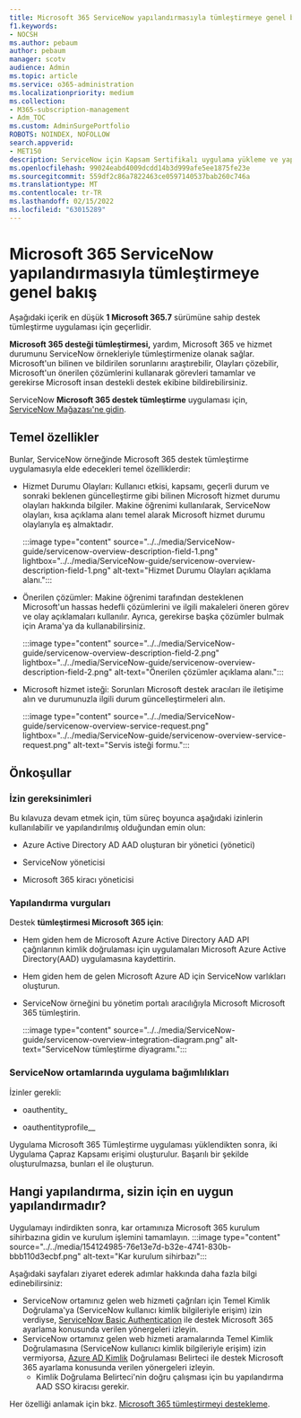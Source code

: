 ```yaml
---
title: Microsoft 365 ServiceNow yapılandırmasıyla tümleştirmeye genel bakış
f1.keywords:
- NOCSH
ms.author: pebaum
author: pebaum
manager: scotv
audience: Admin
ms.topic: article
ms.service: o365-administration
ms.localizationpriority: medium
ms.collection:
- M365-subscription-management
- Adm_TOC
ms.custom: AdminSurgePortfolio
ROBOTS: NOINDEX, NOFOLLOW
search.appverid:
- MET150
description: ServiceNow için Kapsam Sertifikalı uygulama yükleme ve yapılandırma kılavuzu.
ms.openlocfilehash: 99024eabd4009dcdd14b3d999afe5ee1875fe23e
ms.sourcegitcommit: 559df2c86a7822463ce0597140537bab260c746a
ms.translationtype: MT
ms.contentlocale: tr-TR
ms.lasthandoff: 02/15/2022
ms.locfileid: "63015289"
---
```

# <a name="microsoft-365-support-integration-with-servicenow-configuration-overview"></a>Microsoft 365 ServiceNow yapılandırmasıyla tümleştirmeye genel bakış

Aşağıdaki içerik en düşük **1 Microsoft 365.7** sürümüne sahip destek tümleştirme uygulaması için geçerlidir.

**Microsoft 365 desteği tümleştirmesi,** yardım, Microsoft 365 ve hizmet durumunu ServiceNow örnekleriyle tümleştirmenize olanak sağlar. Microsoft'un bilinen ve bildirilen sorunlarını araştırebilir, Olayları çözebilir, Microsoft'un önerilen çözümlerini kullanarak görevleri tamamlar ve gerekirse Microsoft insan destekli destek ekibine bildirebilirsiniz.

ServiceNow **Microsoft 365 destek tümleştirme** uygulaması için, [ServiceNow Mağazası'ne gidin](https://store.servicenow.com/sn_appstore_store.do#!/store/application/6d05c93f1b7784507ddd4227cc4bcb9f).

## <a name="key-features"></a>Temel özellikler

Bunlar, ServiceNow örneğinde Microsoft 365 destek tümleştirme uygulamasıyla elde edecekleri temel özelliklerdir:

- Hizmet Durumu Olayları: Kullanıcı etkisi, kapsamı, geçerli durum ve sonraki beklenen güncelleştirme gibi bilinen Microsoft hizmet durumu olayları hakkında bilgiler. Makine öğrenimi kullanılarak, ServiceNow olayları, kısa açıklama alanı temel alarak Microsoft hizmet durumu olaylarıyla eş almaktadır.

    :::image type="content" source="../../media/ServiceNow-guide/servicenow-overview-description-field-1.png" lightbox="../../media/ServiceNow-guide/servicenow-overview-description-field-1.png" alt-text="Hizmet Durumu Olayları açıklama alanı.":::

- Önerilen çözümler: Makine öğrenimi tarafından desteklenen Microsoft'un hassas hedefli çözümlerini ve ilgili makaleleri öneren görev ve olay açıklamaları kullanılır. Ayrıca, gerekirse başka çözümler bulmak için Arama'ya da kullanabilirsiniz.

    :::image type="content" source="../../media/ServiceNow-guide/servicenow-overview-description-field-2.png" lightbox="../../media/ServiceNow-guide/servicenow-overview-description-field-2.png" alt-text="Önerilen çözümler açıklama alanı.":::

- Microsoft hizmet isteği: Sorunları Microsoft destek aracıları ile iletişime alın ve durumunuzla ilgili durum güncelleştirmeleri alın.

    :::image type="content" source="../../media/ServiceNow-guide/servicenow-overview-service-request.png" lightbox="../../media/ServiceNow-guide/servicenow-overview-service-request.png" alt-text="Servis isteği formu.":::

## <a name="prerequisites"></a>Önkoşullar

### <a name="permissions-requirements"></a>İzin gereksinimleri

Bu kılavuza devam etmek için, tüm süreç boyunca aşağıdaki izinlerin kullanılabilir ve yapılandırılmış olduğundan emin olun:

- Azure Active Directory AD AAD oluşturan bir yönetici (yönetici)

- ServiceNow yöneticisi

- Microsoft 365 kiracı yöneticisi

### <a name="configuration-highlights"></a>Yapılandırma vurguları

Destek **tümleştirmesi Microsoft 365 için**:

- Hem giden hem de Microsoft Azure Active Directory AAD API çağrılarının kimlik doğrulaması için uygulamaları Microsoft Azure Active Directory(AAD) uygulamasına kaydettirin.

- Hem giden hem de gelen Microsoft Azure AD için ServiceNow varlıkları oluşturun.

- ServiceNow örneğini bu yönetim portalı aracılığıyla Microsoft Microsoft 365 tümleştirin.

    :::image type="content" source="../../media/ServiceNow-guide/servicenow-overview-integration-diagram.png" alt-text="ServiceNow tümleştirme diyagramı.":::

### <a name="application-dependencies-in-your-servicenow-environments"></a>ServiceNow ortamlarında uygulama bağımlılıkları

İzinler gerekli:

- oauthentity\_

- oauthentityprofile\_\_

Uygulama Microsoft 365 Tümleştirme uygulaması yüklendikten sonra, iki Uygulama Çapraz Kapsamı erişimi oluşturulur. Başarılı bir şekilde oluşturulmazsa, bunları el ile oluşturun.

## <a name="what-configuration-is-right-for-your-organization"></a>Hangi yapılandırma, sizin için en uygun yapılandırmadır?

Uygulamayı indirdikten sonra, kar ortamınıza Microsoft 365 kurulum sihirbazına gidin ve kurulum işlemini tamamlayın.
:::image type="content" source="../../media/154124985-76e13e7d-b32e-4741-830b-bbb110d3ecbf.png" alt-text="Kar kurulum sihirbazı":::

Aşağıdaki sayfaları ziyaret ederek adımlar hakkında daha fazla bilgi edinebilirsiniz:
- ServiceNow ortamınız gelen web hizmeti çağrıları için Temel Kimlik Doğrulama'ya (ServiceNow kullanıcı kimlik bilgileriyle erişim) izin verdiyse, [ServiceNow Basic Authentication](servicenow-basic-authentication.md) ile destek Microsoft 365 ayarlama konusunda verilen yönergeleri izleyin.
- ServiceNow ortamınız gelen web hizmeti aramalarında Temel Kimlik Doğrulamasına (ServiceNow kullanıcı kimlik bilgileriyle erişim) izin vermiyorsa, [Azure AD Kimlik](servicenow-aad-oauth-token.md) Doğrulaması Belirteci ile destek Microsoft 365 ayarlama konusunda verilen yönergeleri izleyin.
  - Kimlik Doğrulama Belirteci'nin doğru çalışması için bu yapılandırma AAD SSO kiracısı gerekir.

Her özelliği anlamak için bkz. [Microsoft 365 tümleştirmeyi destekleme](https://store.servicenow.com/sn_appstore_store.do#!/store/application/6d05c93f1b7784507ddd4227cc4bcb9f).
